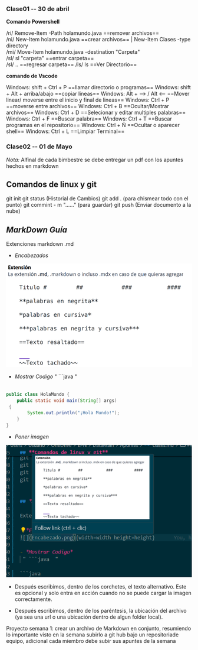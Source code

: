 ### **Clase01 -- 30 de abril**

**Comando Powershell**

/ri/  Remove-Item -Path holamundo.java   ==remover archivos==   
/ni/  New-Item holamundo.java            ==crear archivos== |  New-Item Clases -type directory  
/mi/  Move-Item holamundo.java -destination "Carpeta"         
/sl/  sl "carpeta"                       ==entrar carpeta==     
/sl/ .. ==regresar carpeta==
/ls/  ls                                 ==Ver Directorio==

**comando de Vscode**

Windows: shift + Ctrl + P           ==llamar directorio o programas==
Windows: shift + Alt + arriba/abajo ==copiar lineas==
Windows: Alt + --> / Alt <--        ==Mover linear/ moverse entre el inicio y final de lineas==
Windows: Ctrl + P                   ==moverse entre archivos==
Windows: Ctrl + B                   ==Ocultar/Mostrar archivos==
Windows: Ctrl + D                   ==Selecionar y editar multiples palabras==
Windows: Ctrl + F                   ==Buscar palabra==
Windows: Ctrl + T                   ==Buscar programas en el repositorio==
Windows: Ctrl + Ñ                   ==Ocultar o aparecer shell==
Windows: Ctrl + L                   ==Limpiar Terminal==

### **Clase02 -- 01 de Mayo**

*Nota:* Alfinal de cada bimbestre se debe entregar un pdf con los apuntes hechos en markdown

## **Comandos de linux y git** 
git init 
git status (Historial de Cambios)
git add . (para chismear todo con el punto)
git commint - m "......" (para guardar)
git push (Enviar documento a la nube)


## *MarkDown Guía*

Extenciones markdown  .md 

- *Encabezados*

![](Encabezado.png)

- *Mostrar Codigo*
 " ```java  "

```java 

public class HolaMundo {
    public static void main(String[] args)
 {
        System.out.println("¡Hola Mundo!");
    }
}
```

- *Poner imagen*

![](ej.png)


- Después escribimos, dentro de los corchetes, el texto alternativo. Este es opcional y solo entra en acción cuando no se puede cargar la imagen correctamente.

- Después escribimos, dentro de los paréntesis, la ubicación del archivo (ya sea una url o una ubicación dentro de algun folder local).

Proyecto semana 1: crear un archivo de Markdown en conjunto, resumiendo lo importante visto en la semana subirlo a git hub bajo un repositoriade equipo, adicional cada miembro debe subir sus apuntes de la semana 